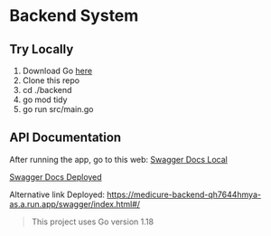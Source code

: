# Backend System

## Try Locally
1. Download Go [here](https://go.dev/dl/)
2. Clone this repo
3. cd ./backend
4. go mod tidy
5. go run src/main.go

## API Documentation
After running the app, go to this web:
[Swagger Docs Local](http://localhost:9000/swagger/index.html#/)

[Swagger Docs Deployed](https://medicure-backend-qh7644hmya-as.a.run.app/swagger/index.html#/)

Alternative link Deployed: https://medicure-backend-qh7644hmya-as.a.run.app/swagger/index.html#/

> This project uses Go version 1.18